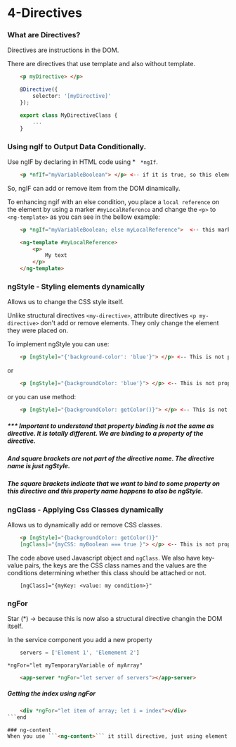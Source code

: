 # 4-Directives
### What are Directives?
Directives are instructions in the DOM.

There are directives that use template and also without template.

```html
    <p myDirective> </p>
```

```ts
    @Directive({
        selector: '[myDirective]'
    });

    export class MyDirectiveClass {
        ...
    }
```

### Using ngIf to Output Data Conditionally.
Use ngIF by declaring in HTML code using * ``` *ngIf```.

```html
    <p *nfIf="myVariableBoolean"> </p> <-- if it is true, so this element will be created in the DOM. Otherwise, there is no  in the DOM, instead of hide the element.
```

So, ngIF can add or remove item from the DOM dinamically.

To enhancing ngif with an else condition, you place a ```local reference``` on the element by using a marker ```#myLocalReference``` and change the ```<p>``` to ```<ng-template>``` as you can see in the bellow example:


```html
    <p *ngIf="myVariableBoolean; else myLocalReference">  <-- this mark 'myLocalReference' will be replaced by the ng-template >

    <ng-template #myLocalReference>
        <p>
            My text
        </p>
    </ng-template>
```

### ngStyle - Styling elements dynamically
Allows us to change the CSS style itself.

Unlike structural directives ``` <my-directive> ```, attribute directives ```<p my-directive>``` don't add or remove elements. They only change the element they were placed on.

To implement ngStyle you can use:
```html
    <p [ngStyle]="{'background-color': 'blue'}"> </p> <-- This is not property binding>
```
or

```html
    <p [ngStyle]="{backgroundColor: 'blue'}"> </p> <-- This is not property binding>
```
or you can use method:

```html
    <p [ngStyle]="{backgroundColor: getColor()}"> </p> <-- This is not property binding>
```

##### *** Important to understand that property binding is not the same as directive. It is totally different. We are binding to a property of the directive.

##### And square brackets are not part of the directive name. The directive name is just ngStyle.

##### The square brackets indicate that we want to bind to some property on this directive and this property name happens to also be ngStyle.


### ngClass - Applying Css Classes dynamically
Allows us to dynamically add or remove CSS classes.
```html
    <p [ngStyle]="{backgroundColor: getColor()}"
    [ngClass]="{myCSS: myBoolean === true }"> </p> <-- This is not property binding>
```

The code above used Javascript object and ```ngClass```. We also have key-value pairs, the keys are the CSS class names and the values are the conditions determining whether this class should be attached or not.
```
    [ngClass]="{myKey: <value: my condition>}"
```

### ngFor
Star (*) -> because this is now also a structural directive changin the DOM itself.

In the service component you add a new property
```ts
    servers = ['Element 1', 'Elemement 2']
```
``` *ngFor="let myTemporaryVariable of myArray" ```

```html
    <app-server *ngFor="let server of servers"></app-server>
```

##### Getting the index using ngFor

```html
    <div *ngFor="let item of array; let i = index"></div>
```end

### ng-content
When you use ```<ng-content>``` it still directive, just using element like selector and this serves as a hook you can place in your component to mark the place for Angular where it should add any component it finds between the opening and closing tag.
